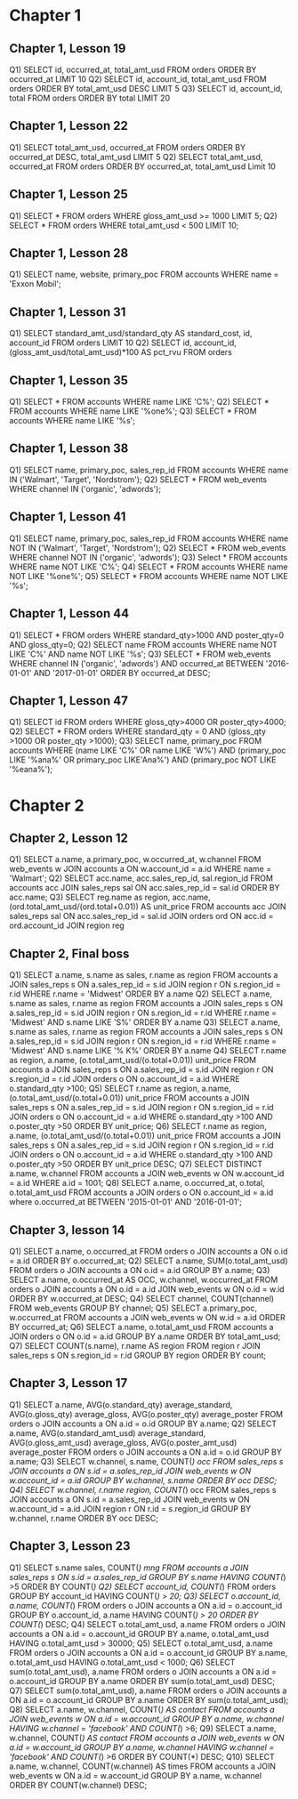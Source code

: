 # Chapter 1
## Chapter 1, Lesson 19
Q1) 
SELECT id, occurred_at, total_amt_usd FROM orders
ORDER BY occurred_at 
LIMIT 10
Q2)
SELECT id, account_id, total_amt_usd FROM orders
ORDER BY total_amt_usd DESC
LIMIT 5
Q3)
SELECT id, account_id, total
FROM orders
ORDER BY total
LIMIT 20

## Chapter 1, Lesson 22
Q1)
SELECT total_amt_usd, occurred_at 
FROM orders
ORDER BY occurred_at DESC, total_amt_usd
LIMIT 5
Q2) 
SELECT total_amt_usd, occurred_at
FROM orders
ORDER BY occurred_at, total_amt_usd
Limit 10

## Chapter 1, Lesson 25
Q1) 
SELECT * 
FROM orders
WHERE gloss_amt_usd >= 1000
LIMIT 5;
Q2)
SELECT * 
FROM orders
WHERE total_amt_usd < 500
LIMIT 10;

## Chapter 1, Lesson 28
Q1) 
SELECT name, website, primary_poc
FROM accounts
WHERE name = 'Exxon Mobil';

## Chapter 1, Lesson 31
Q1)
SELECT standard_amt_usd/standard_qty AS standard_cost, id, account_id
FROM orders
LIMIT 10
Q2)
SELECT id, account_id, (gloss_amt_usd/total_amt_usd)*100 AS pct_rvu
FROM orders

## Chapter 1, Lesson 35
Q1) 
SELECT * 
FROM accounts
WHERE name LIKE 'C%';
Q2)
SELECT * 
FROM accounts
WHERE name LIKE '%one%';
Q3)
SELECT * 
FROM accounts
WHERE name LIKE '%s';

## Chapter 1, Lesson 38
Q1)
SELECT name, primary_poc, sales_rep_id
FROM accounts
WHERE name IN ('Walmart', 'Target', 'Nordstrom');
Q2)
SELECT * 
FROM web_events
WHERE channel IN ('organic', 'adwords');

## Chapter 1, Lesson 41
Q1)
SELECT name, primary_poc, sales_rep_id
FROM accounts
WHERE name NOT IN ('Walmart', 'Target', 'Nordstrom');
Q2)
SELECT * 
FROM web_events
WHERE channel NOT IN ('organic', 'adwords');
Q3)
Select * 
FROM accounts
WHERE name NOT LIKE 'C%';
Q4)
SELECT * 
FROM accounts
WHERE name NOT LIKE '%one%';
Q5)
SELECT * 
FROM accounts
WHERE name NOT LIKE '%s';

## Chapter 1, Lesson 44
Q1)
SELECT *
FROM orders
WHERE standard_qty>1000 AND poster_qty=0 AND gloss_qty=0;
Q2)
SELECT name 
FROM accounts
WHERE name NOT LIKE 'C%' AND name NOT LIKE '%s';
Q3)
SELECT *
FROM web_events
WHERE channel IN ('organic', 'adwords') AND occurred_at BETWEEN '2016-01-01' AND '2017-01-01'
ORDER BY occurred_at DESC;

## Chapter 1, Lesson 47
Q1)
SELECT id
FROM orders
WHERE gloss_qty>4000 OR poster_qty>4000;
Q2)
SELECT * 
FROM orders
WHERE standard_qty = 0 AND (gloss_qty >1000 OR poster_qty >1000);
Q3)
SELECT name, primary_poc
FROM accounts
WHERE (name LIKE 'C%' OR name LIKE 'W%') AND (primary_poc LIKE '%ana%' OR primary_poc LIKE'Ana%') AND (primary_poc NOT LIKE '%eana%');
 
# Chapter 2
## Chapter 2, Lesson 12
Q1)
SELECT a.name, a.primary_poc, w.occurred_at, w.channel
FROM web_events w
JOIN accounts a
ON w.account_id = a.id 
WHERE name = 'Walmart';
Q2)
SELECT acc.name, acc.sales_rep_id, sal.region_id
FROM accounts acc
JOIN sales_reps sal
ON acc.sales_rep_id = sal.id
ORDER BY acc.name;
Q3)
SELECT reg.name as region, acc.name, (ord.total_amt_usd/(ord.total+0.01)) AS unit_price
FROM accounts acc
JOIN sales_reps sal
ON acc.sales_rep_id = sal.id
JOIN orders ord
ON acc.id = ord.account_id
JOIN region reg

## Chapter 2, Final boss
Q1)
SELECT a.name, s.name as sales, r.name as region
FROM accounts a
JOIN sales_reps s
ON a.sales_rep_id = s.id
JOIN region r
ON s.region_id = r.id
WHERE r.name = 'Midwest'
ORDER BY a.name 
Q2)
SELECT a.name, s.name as sales, r.name as region
FROM accounts a
JOIN sales_reps s
ON a.sales_rep_id = s.id
JOIN region r 
ON s.region_id = r.id
WHERE r.name = 'Midwest' AND s.name LIKE 'S%'
ORDER BY a.name 
Q3)
SELECT a.name, s.name as sales, r.name as region
FROM accounts a
JOIN sales_reps s
ON a.sales_rep_id = s.id
JOIN region r 
ON s.region_id = r.id
WHERE r.name = 'Midwest' AND s.name LIKE '% K%'
ORDER BY a.name 
Q4)
SELECT r.name as region, a.name, (o.total_amt_usd/(o.total+0.01)) unit_price
FROM accounts a
JOIN sales_reps s
ON a.sales_rep_id = s.id
JOIN region r
ON s.region_id = r.id
JOIN orders o
ON o.account_id = a.id
WHERE o.standard_qty >100;
Q5)
SELECT r.name as region, a.name, (o.total_amt_usd/(o.total+0.01)) unit_price
FROM accounts a
JOIN sales_reps s
ON a.sales_rep_id = s.id
JOIN region r
ON s.region_id = r.id
JOIN orders o
ON o.account_id = a.id
WHERE o.standard_qty >100 AND o.poster_qty >50
ORDER BY unit_price;
Q6)
SELECT r.name as region, a.name, (o.total_amt_usd/(o.total+0.01)) unit_price
FROM accounts a
JOIN sales_reps s
ON a.sales_rep_id = s.id
JOIN region r
ON s.region_id = r.id
JOIN orders o
ON o.account_id = a.id
WHERE o.standard_qty >100 AND o.poster_qty >50
ORDER BY unit_price DESC;
Q7)
SELECT DISTINCT a.name, w.channel
FROM accounts a
JOIN web_events w
ON w.account_id = a.id
WHERE a.id = 1001;
Q8)
SELECT a.name, o.occurred_at, o.total, o.total_amt_usd
FROM accounts a
JOIN orders o
ON o.account_id = a.id
where o.occurred_at BETWEEN '2015-01-01' AND '2016-01-01';

## Chapter 3, lesson 14
Q1) 
SELECT a.name, o.occurred_at 
FROM orders o
JOIN accounts a
ON o.id = a.id
ORDER BY o.occurred_at;
Q2)
SELECT a.name, SUM(o.total_amt_usd)
FROM orders o
JOIN accounts a
ON o.id = a.id
GROUP BY a.name;
Q3)
SELECT a.name, o.occurred_at AS OCC, w.channel, w.occurred_at
FROM orders o
JOIN accounts a
ON o.id = a.id
JOIN web_events w
ON o.id = w.id
ORDER BY w.occurred_at DESC;
Q4) 
SELECT channel, COUNT(channel)
FROM web_events
GROUP BY channel;
Q5)
SELECT a.primary_poc, w.occurred_at
FROM accounts a
JOIN web_events w
ON w.id = a.id
ORDER BY occurred_at;
Q6)
SELECT a.name, o.total_amt_usd
FROM accounts a
JOIN orders o
ON o.id = a.id
GROUP BY a.name
ORDER BY total_amt_usd;
Q7)
SELECT COUNT(s.name), r.name AS region
FROM region r
JOIN sales_reps s
ON s.region_id = r.id
GROUP BY region
ORDER BY count;

## Chapter 3, Lesson 17
Q1)
SELECT a.name, AVG(o.standard_qty) average_standard, AVG(o.gloss_qty) average_gloss, AVG(o.poster_qty) average_poster
FROM orders o
JOIN accounts a
ON a.id = o.id
GROUP BY a.name;
Q2)
SELECT a.name, AVG(o.standard_amt_usd) average_standard, AVG(o.gloss_amt_usd) average_gloss, AVG(o.poster_amt_usd) average_poster
FROM orders o
JOIN accounts a
ON a.id = o.id
GROUP BY a.name;
Q3)
SELECT w.channel, s.name, COUNT(*) occ
FROM sales_reps s
JOIN accounts a
ON s.id = a.sales_rep_id
JOIN web_events w 
ON w.account_id = a.id
GROUP BY w.channel, s.name
ORDER BY occ DESC;
Q4)
SELECT w.channel, r.name region, COUNT(*) occ
FROM sales_reps s
JOIN accounts a
ON s.id = a.sales_rep_id
JOIN web_events w 
ON w.account_id = a.id
JOIN region r
ON r.id = s.region_id
GROUP BY w.channel, r.name
ORDER BY occ DESC;

## Chapter 3, Lesson 23
Q1) 
SELECT s.name sales, COUNT(*) mng
FROM accounts a
JOIN sales_reps s
ON s.id = a.sales_rep_id
GROUP BY s.name
HAVING COUNT(*) >5
ORDER BY COUNT(*)
Q2)
SELECT account_id, COUNT(*)
FROM orders
GROUP BY account_id
HAVING COUNT(*) > 20;
Q3)
SELECT o.account_id, a.name, COUNT(*)
FROM orders o
JOIN accounts a
ON a.id = o.account_id
GROUP BY o.account_id, a.name
HAVING COUNT(*) > 20
ORDER BY COUNT(*) DESC;
Q4)
SELECT o.total_amt_usd, a.name
FROM orders o
JOIN accounts a
ON a.id = o.account_id
GROUP BY a.name, o.total_amt_usd
HAVING o.total_amt_usd > 30000;
Q5)
SELECT o.total_amt_usd, a.name
FROM orders o
JOIN accounts a
ON a.id = o.account_id
GROUP BY a.name, o.total_amt_usd
HAVING o.total_amt_usd < 1000;
Q6)
SELECT sum(o.total_amt_usd), a.name
FROM orders o
JOIN accounts a
ON a.id = o.account_id
GROUP BY a.name
ORDER BY sum(o.total_amt_usd) DESC; 
Q7)
SELECT sum(o.total_amt_usd), a.name
FROM orders o
JOIN accounts a
ON a.id = o.account_id
GROUP BY a.name
ORDER BY sum(o.total_amt_usd); 
Q8)
SELECT a.name, w.channel, COUNT(*) AS contact
FROM accounts a
JOIN web_events w
ON a.id = w.account_id
GROUP BY a.name, w.channel
HAVING w.channel = 'facebook' AND COUNT(*) >6;
Q9)
SELECT a.name, w.channel, COUNT(*) AS contact
FROM accounts a
JOIN web_events w
ON a.id = w.account_id
GROUP BY a.name, w.channel
HAVING w.channel = 'facebook' AND COUNT(*) >6
ORDER BY COUNT(*) DESC;
Q10)
SELECT a.name, w.channel, COUNT(w.channel) AS times
FROM accounts a
JOIN web_events w
ON a.id = w.account_id
GROUP BY a.name, w.channel
ORDER BY COUNT(w.channel) DESC;
